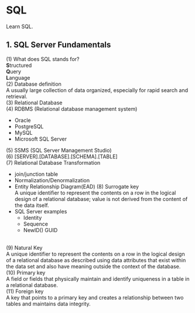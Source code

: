 # SQL
Learn SQL.

## 1. SQL Server Fundamentals
(1) What does SQL stands for?<br>
  **S**tructured<br>
  **Q**uery<br>
  **L**anguage<br>
(2) Database definition<br>
A usually large collection of data organized, especially for rapid search and retrieval.<br>
(3) Relational Database<br>
(4) RDBMS (Relational database management system)<br>
  + Oracle
  + PostgreSQL
  + MySQL
  + Microsoft SQL Server

(5) SSMS (SQL Server Management Studio)<br>
(6) [SERVER].[DATABASE].[SCHEMA].[TABLE]<br>
(7) Relational Database Transformation<br>
  + join/junction table
  + Normalization/Denormalization
  + Entity Relationship Diagram(EAD)
(8) Surrogate key<br>
A unique identifier to represent the contents on a row in the logical design of a relational database; value is not derived from the content of the data itself.<br>
+ SQL Server examples
  - Identity
  - Sequence
  - NewID() GUID
<br>
(9) Natural Key<br>
A unique identifier to represent the contents on a row in the logical design of a relational database as described using data attributes that exist within the data set and also have meaning outside the context of the database.<br>
(10) Primary key<br>
A field or fields that physically maintain and identify uniqueness in a table in a relational database.<br>
(11) Foreign key<br>
A key that points to a primary key and creates a relationship between two tables and maintains data integrity.<br>



